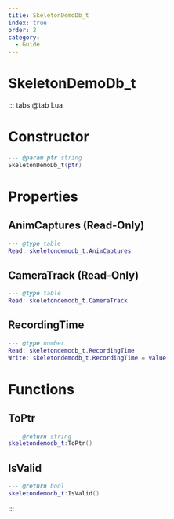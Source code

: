 ```yaml
---
title: SkeletonDemoDb_t
index: true
order: 2
category:
  - Guide
---
```


# SkeletonDemoDb_t

::: tabs
@tab Lua
# Constructor
```lua
--- @param ptr string
SkeletonDemoDb_t(ptr)
```
# Properties
## AnimCaptures (Read-Only)
```lua
--- @type table
Read: skeletondemodb_t.AnimCaptures
```
## CameraTrack (Read-Only)
```lua
--- @type table
Read: skeletondemodb_t.CameraTrack
```
## RecordingTime 
```lua
--- @type number
Read: skeletondemodb_t.RecordingTime
Write: skeletondemodb_t.RecordingTime = value
```
# Functions
## ToPtr
```lua
--- @return string
skeletondemodb_t:ToPtr()
```
## IsValid
```lua
--- @return bool
skeletondemodb_t:IsValid()
```

:::